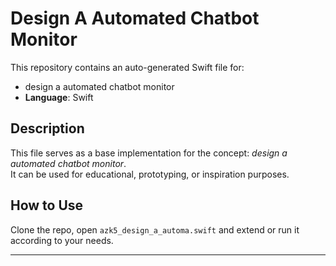 # Design A Automated Chatbot Monitor

This repository contains an auto-generated Swift file for:

- design a automated chatbot monitor
- **Language**: Swift

## Description

This file serves as a base implementation for the concept: *design a automated chatbot monitor*.  
It can be used for educational, prototyping, or inspiration purposes.

## How to Use

Clone the repo, open `azk5_design_a_automa.swift` and extend or run it according to your needs.

---


